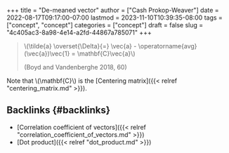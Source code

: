 +++
title = "De-meaned vector"
author = ["Cash Prokop-Weaver"]
date = 2022-08-17T09:17:00-07:00
lastmod = 2023-11-10T10:39:35-08:00
tags = ["concept", "concept"]
categories = ["concept"]
draft = false
slug = "4c405ac3-8a98-4e14-a2fd-44867a785071"
+++

> \\(\tilde{a} \overset{\Delta}{=} \vec{a} - \operatorname{avg}(\vec{a})\vec{1} = \mathbf{C}\vec{a}\\)
>
> (Boyd and Vandenberghe 2018, 60)

Note that \\(\mathbf{C}\\) is the [Centering matrix]({{< relref "centering_matrix.md" >}}).


## Backlinks {#backlinks}

-   [Correlation coefficient of vectors]({{< relref "correlation_coefficient_of_vectors.md" >}})
-   [Dot product]({{< relref "dot_product.md" >}})
